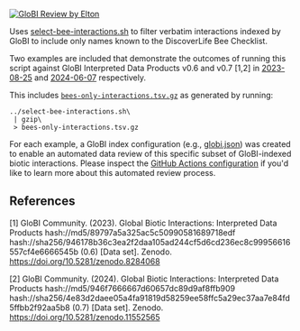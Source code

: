 [![GloBI Review by Elton](../../actions/workflows/review.yml/badge.svg)](../../actions/workflows/review.yml)

Uses [select-bee-interactions.sh](select-bee-interactions.sh) to filter verbatim interactions indexed by GloBI to include only names known to the DiscoverLife Bee Checklist.

Two examples are included that demonstrate the outcomes of running this script against GloBI Interpreted Data Products v0.6 and v0.7 [1,2] in [2023-08-25](./2023-08-25) and [2024-06-07](./2024-06-07) respectively. 

This includes [`bees-only-interactions.tsv.gz`](2024-06-07/bees-only-interactions.tsv.gz) as generated by running:

```
../select-bee-interactions.sh\
 | gzip\
 > bees-only-interactions.tsv.gz
```

For each example, a GloBI index configuration (e.g., [globi.json](./2024-06-07/globi.json)) was created to enable an automated data review of this specific subset of GloBI-indexed biotic interactions. Please inspect the [GitHub Actions configuration](.github/actions/review.yml) if you'd like to learn more about this automated review process. 


## References

[1] GloBI Community. (2023). Global Biotic Interactions: Interpreted Data Products hash://md5/89797a5a325ac5c50990581689718edf hash://sha256/946178b36c3ea2f2daa105ad244cf5d6cd236ec8c99956616557cf4e6666545b (0.6) [Data set]. Zenodo. https://doi.org/10.5281/zenodo.8284068

[2] GloBI Community. (2024). Global Biotic Interactions: Interpreted Data Products hash://md5/946f7666667d60657dc89d9af8ffb909 hash://sha256/4e83d2daee05a4fa91819d58259ee58ffc5a29ec37aa7e84fd5ffbb2f92aa5b8 (0.7) [Data set]. Zenodo. https://doi.org/10.5281/zenodo.11552565 
